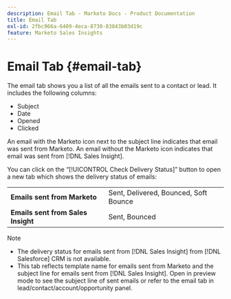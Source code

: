```yaml
---
description: Email Tab - Marketo Docs - Product Documentation
title: Email Tab
exl-id: 2fbc966a-6409-4eca-8730-83843b03d19c
feature: Marketo Sales Insights
---
```

# Email Tab {#email-tab}

The email tab shows you a list of all the emails sent to a contact or lead. It includes the following columns:

* Subject
* Date
* Opened
* Clicked

An email with the Marketo icon next to the subject line indicates that email was sent from Marketo. An email without the Marketo icon indicates that email was sent from [!DNL Sales Insight].

You can click on the “[!UICONTROL Check Delivery Status]” button to open a new tab which shows the delivery status of emails:

<table>
 <tbody>
  <tr>
   <td><strong>Emails sent from Marketo</strong></td>
   <td>Sent, Delivered, Bounced, Soft Bounce</td>
  </tr>
  <tr>
   <td><strong>Emails sent from Sales Insight</strong></td>
   <td>Sent, Bounced</td>
  </tr>
 </tbody>
</table>

>[!NOTE]
>
>* The delivery status for emails sent from [!DNL Sales Insight] from [!DNL Salesforce] CRM is not available.
>* This tab reflects template name for emails sent from Marketo and the subject line for emails sent from [!DNL Sales Insight]. Open in preview mode to see the subject line of sent emails or refer to the email tab in lead/contact/account/opportunity panel.
